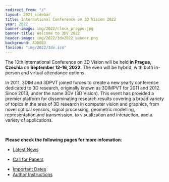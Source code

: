 ```yaml
---
redirect_from: "/"
layout: 2021_sidebar
title: International Conference on 3D Vision 2022
year: 2022
banner-image: img/2022/clock_prague.jpg
banner-title: Welcome to 3DV 2022
header-image: img/2022/3dv2022_banner.png
background: ADD0B3
favicon: "img/2022/3dv.ico"
---
```



The 10th International Conference on 3D Vision will be held **in Prague, Czechia** on **September 12-16, 2022**.
The even will be hybrid, with both in-person and virtual attendance options.

In 2011, 3DIM and 3DPVT joined forces to create a new yearly conference dedicated to 3D research, originally known as 3DIMPVT for 2011 and 2012. Since 2013, under the name 3DV (3D Vision). 
This event has provided a premier platform for disseminating research results covering a broad variety of topics in the area of 3D research in computer vision and graphics, from novel optical sensors, signal processing, geometric modelling, representation and transmission, to visualization and interaction, and a variety of applications. 


<!--
<br>
**Keynote Speakers**
TBA
-->

<!--
<div class="row">
	<div class="col-md-3 align-self-center profile crop" >
		<a href="{{site.url}}/keynotes">
		<img alt="{{chair.name}}" src="{{site.url}}/img/2021/keynote/black.jpg"></a><br>
		<b>Michael Black</b><br>
	</div>
	<div class="col-md-3 align-self-center profile crop" >
		<a href="{{site.url}}/keynotes">
		<img alt="{{chair.name}}" src="{{site.url}}/img/2021/keynote/sato.jpg"></a><br>
		<b>Imari Sato</b><br>
	</div>
	<div class="col-md-3 align-self-center profile crop" >
		<a href="{{site.url}}/keynotes">
		<img alt="{{chair.name}}" src="{{site.url}}/img/2021/keynote/newcombe.jpg"></a><br>
		<b>Richard Newcombe</b><br>
	</div>
	<div class="col-md-3 align-self-center profile crop" >
		<a href="{{site.url}}/keynotes">
		<img alt="{{chair.name}}" src="{{site.url}}/img/2021/keynote/fragkiadaki.png"></a><br>
		<b>Katerina Fragkiadaki</b>
	</div>
</div>
-->

<br>

**Please check the following pages for more infomation**:
* [Latest News]({{site.url}}/{{page.year}}/news)
<!--* [Schedule]({{site.url}}/schedule)-->
<!--* [Accepted Papers]({{site.url}}/accepted-papers)-->
<!--* [Demos]({{site.url}}/demos)-->
<!--* [Tutorials]({{site.url}}/tutorials)-->
<!--* [Sponsors]({{site.url}}/sponsors)-->
<!--* [Keynote Speakers]({{site.url}}/keynotes)-->
* [Call for Papers]({{site.url}}/{{page.year}}/call-for-papers)
<!--* [Call for Demos]({{site.url}}/call-for-demos)-->
<!--* [Call for Tutorials]({{site.url}}/call-for-tutorials)-->
* [Important Dates]({{site.url}}/{{page.year}}/dates)
* [Author Instructions]({{site.url}}/{{page.year}}/author-instructions)
<!--* [Camera Ready Instructions]({{site.url}}/camera-ready-instructions)-->

